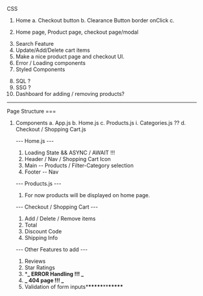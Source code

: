 CSS

1.  Home
    a. Checkout button
    b. Clearance Button border onClick
    c.

<!-- 1.  Just make a basic Router setup. -->

2.  Home page, Product page, checkout page/modal
<!-- 3.  Shopping Cart -->
3.  Search Feature
4.  Update/Add/Delete cart items
5.  Make a nice product page and checkout UI.
6.  Error / Loading components
7.  Styled Components
<!-- --Backend-- -->
8.  SQL ?
9.  SSG ?
10. Dashboard for adding / removing products?

---

Page Structure ===

1. Components
   a. App.js
   b. Home.js
   c. Products.js
   i. Categories.js ??
   d. Checkout / Shopping Cart.js

   --- Home.js ---

   1. Loading State && ASYNC / AWAIT !!!
   2. Header / Nav / Shopping Cart Icon
   3. Main -- Products / Filter-Category selection
   4. Footer -- Nav

   --- Products.js ---

   1. For now products will be displayed on home page.

   --- Checkout / Shopping Cart ---

   1. Add / Delete / Remove items
   2. Total
   3. Discount Code
   4. Shipping Info

   --- Other Features to add ---

   1. Reviews
   2. Star Ratings
   3. \***_ ERROR Handling !!! _**
   4. **_ 404 page !!! _**
   5. Validation of form inputs\***\*\*\*\*\***\*\***\*\*\*\*\***
